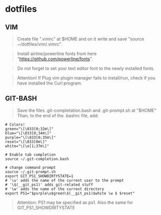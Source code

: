 # dotfiles
## VIM
> Create file ".vimrc" at $HOME and on it write and save "source ~/dotfiles/vim/.vimrc".

> Install airline/powerline fonts from here "https://github.com/powerline/fonts".

> Do not forget to set your text editor font to the newly installed fonts.

> Attention! If Plug vim plugin manager fails to install/run, check if
> you have installed the Curl program.

## GIT-BASH
> Save the files .git-completation.bash and .git-prompt.sh at "$HOME"
> Than, to the end of the .bashrc file, add:

```
# Colors!
green="\[\033[0;32m\]"
blue="\[\033[0;34m\]"
purple="\[\033[0;35m\]"
reset="\[\033[0m\]"
white="\[\e[1;37m\]"

# Enable tab completion
source ~/.git-completion.bash

# change command prompt
source ~/.git-prompt.sh
export GIT_PS1_SHOWDIRTYSTATE=1
# '\u' adds the name of the current user to the prompt
# '\$(__git_ps1)' adds git-related stuff
# '\w' adds the name of the current directory
export PS1="$purple\u$green\$(__git_ps1)$white \w $ $reset"
```

> Attention: PS1 may be specified as ps1. Also the same for GIT_PS1_SHOWDIRTYSTATE

